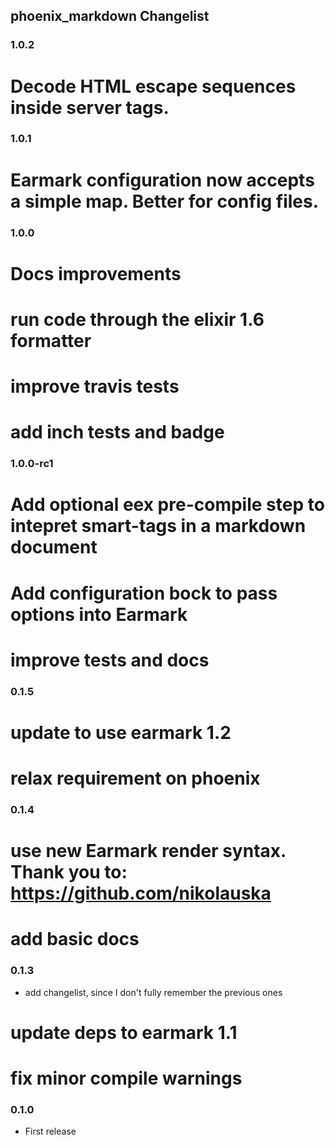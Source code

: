 ## phoenix_markdown Changelist

### 1.0.2
# Decode HTML escape sequences inside server tags.

### 1.0.1
# Earmark configuration now accepts a simple map. Better for config files.

### 1.0.0
# Docs improvements
# run code through the elixir 1.6 formatter
# improve travis tests
# add inch tests and badge

### 1.0.0-rc1
# Add optional eex pre-compile step to intepret smart-tags in a markdown document
# Add configuration bock to pass options into Earmark
# improve tests and docs

### 0.1.5
# update to use earmark 1.2
# relax requirement on phoenix

### 0.1.4
# use new Earmark render syntax. Thank you to: https://github.com/nikolauska
# add basic docs

### 0.1.3
* add changelist, since I don't fully remember the previous ones
# update deps to earmark 1.1
# fix minor compile warnings

### 0.1.0
* First release